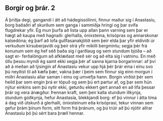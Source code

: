 ## Borgir og þrár. 2

Á þriðja degi, gangandi í átt að hádegissólinni, finnur maður sig í Anastasíu, borg baðaðri af skurðum sem ganga í sammiðja hringi og þar svífa flugdrekar yfir. Ég mun þurfa að lista upp allan þann varning sem þar er hægt að kaupa með hagnaði: glerhalla, ónixsteina, krísópras og annarskonar kalsedóna; ég þarf að lofa gullfasanakjötið sem þeir elda þar yfir eldiviði úr verkuðum kirsuberjaviði og þeir strá yfir mikilli bergmintu; segja þér frá konunum sem ég hef séð baða sig í garðlaug og sem stundum bjóða – að sagt er- ferðalöngum að afklæðast með sér og að elta sig í vatninu. En með öllu þessu myndi ég samt ekki segja þér af sanna kjarna borgarinnar: af því að á meðan að lýsingin af Anastasíu vekur upp hjá þér þrár eina í einu svo þú neyðist til að kæfa þær, vakna þær í þeim sem finnur sig einn morgun í miðri Anastasíu allar saman í einu og umvefja hann. Borgin virðist þér sem heild þar sem engin þrá er töpuð og sem þú ert partur af, og þar sem hún nýtur einkins sem þú nytir ekki, geturðu ekkert gert annað en að lifa þessar þrár og vera ánægður. Þennan kraft, sem þeir kalla stundum illkynja, stundum góðkynja, hefur Anastasía, blekkjandi borg: ef þú vinnur í átta tíma á dag við útskurð á glerhalli, ónixsteinum eða krísóprasi, tekur vinnan sem gefur þrám þínum form, sitt form frá þránum, og þú trúir að þú njótir allrar Anastasíu þó þú sért bara þræll hennar.
